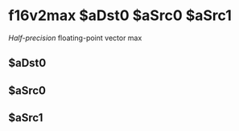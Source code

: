 # f16v2max $aDst0 $aSrc0 $aSrc1

*Half-precision* floating-point vector max


## $aDst0

## $aSrc0

## $aSrc1

